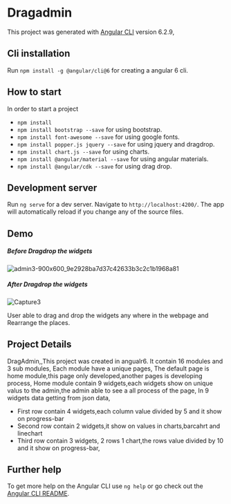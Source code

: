 # Dragadmin

This project was generated with [Angular CLI](https://github.com/angular/angular-cli) version 6.2.9,


## Cli installation

Run `npm install -g @angular/cli@6` for creating a angular 6 cli.

## How to start 

In order to start a project
* `npm install`
* `npm install bootstrap --save` for using bootstrap.
* `npm install font-awesome --save` for using google fonts.
* `npm install popper.js jquery --save` for using jquery and dragdrop.
* `npm install chart.js --save` for using charts.
* `npm install @angular/material --save` for using angular materials.
* `npm install @angular/cdk --save` for using drag drop.

## Development server
Run `ng serve` for a dev server. Navigate to `http://localhost:4200/`. The app will automatically reload if you change any of the source files.

## Demo

##### Before Dragdrop the widgets 
![admin3-900x600_9e2928ba7d37c42633b3c2c1b1968a81](https://user-images.githubusercontent.com/51225963/61626065-c77f5600-ac6b-11e9-9b01-e14c35d57790.png)

##### After Dragdrop the widgets
![Capture3](https://user-images.githubusercontent.com/51225963/61627023-4d040580-ac6e-11e9-8ae6-72a3759100aa.PNG)


User able to drag and drop the widgets any where in the webpage and Rearrange the places.

## Project Details
DragAdmin,,This project was created in angualr6.
It contain 16 modules and 3 sub modules,
Each module have a unique pages,
The default page is home module,this page only developed,another pages is developing process,
Home module contain 9 widgets,each widgets show on unique valus to the admin,the admin able to see a all process of the page,
In 9 widgets data getting from json data,
* First row contain 4 widgets,each column value divided by 5 and it show on progress-bar
* Second row contain 2 widgets,it show on values in charts,barcahrt and linechart 
* Third row contain 3 widgets, 2 rows 1 chart,the rows value divided by 10 and it show on progress-bar,

## Further help

To get more help on the Angular CLI use `ng help` or go check out the [Angular CLI README](https://github.com/angular/angular-cli/blob/master/README.md).
